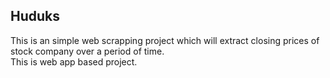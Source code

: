 ## Huduks
This is an simple web scrapping project which will extract closing prices of stock company over a period of time. <br>
This is web app based project.
